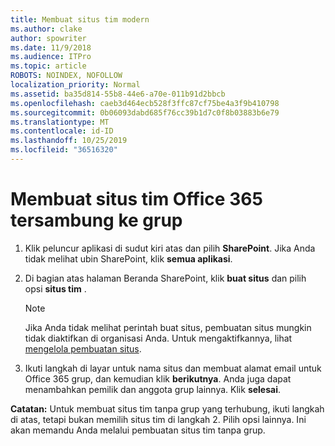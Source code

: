 ```yaml
---
title: Membuat situs tim modern
ms.author: clake
author: spowriter
ms.date: 11/9/2018
ms.audience: ITPro
ms.topic: article
ROBOTS: NOINDEX, NOFOLLOW
localization_priority: Normal
ms.assetid: ba35d814-55b8-44e6-a70e-011b91d2bbcb
ms.openlocfilehash: caeb3d464ecb528f3ffc87cf75be4a3f9b410798
ms.sourcegitcommit: 0b06093dabd685f76cc39b1d7c0f8b03883b6e79
ms.translationtype: MT
ms.contentlocale: id-ID
ms.lasthandoff: 10/25/2019
ms.locfileid: "36516320"
---
```

# <a name="create-an-office-365-group-connected-team-site"></a>Membuat situs tim Office 365 tersambung ke grup

1. Klik peluncur aplikasi di sudut kiri atas dan pilih **SharePoint**. Jika Anda tidak melihat ubin SharePoint, klik **semua aplikasi**.
    
2. Di bagian atas halaman Beranda SharePoint, klik **buat situs** dan pilih opsi **situs tim** . 
    
    > [!NOTE]
    > Jika Anda tidak melihat perintah buat situs, pembuatan situs mungkin tidak diaktifkan di organisasi Anda. Untuk mengaktifkannya, lihat [mengelola pembuatan situs](https://go.microsoft.com/fwlink/?linkid=2009644). 
  
3. Ikuti langkah di layar untuk nama situs dan membuat alamat email untuk Office 365 grup, dan kemudian klik **berikutnya**. Anda juga dapat menambahkan pemilik dan anggota grup lainnya. Klik **selesai**.
  
 **Catatan:** Untuk membuat situs tim tanpa grup yang terhubung, ikuti langkah di atas, tetapi bukan memilih situs tim di langkah 2. Pilih opsi lainnya. Ini akan memandu Anda melalui pembuatan situs tim tanpa grup. 
    

